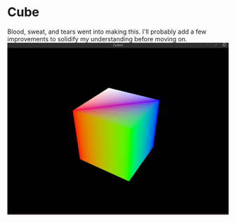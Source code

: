 # Cube
Blood, sweat, and tears went into making this. I'll probably add a few improvements to solidify my understanding before moving on.
![](./Demo.gif)
